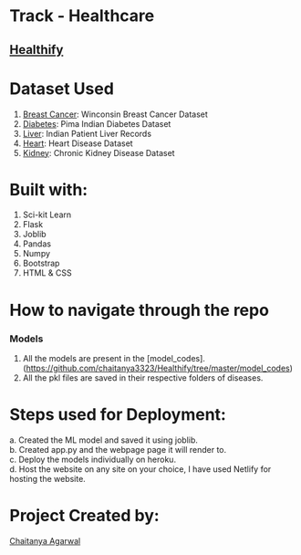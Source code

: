 # Track - Healthcare 
## [Healthify](https://healthifyy.netlify.app/)

# Dataset Used
1. [Breast Cancer](https://www.kaggle.com/uciml/breast-cancer-wisconsin-data): Winconsin Breast Cancer Dataset
2. [Diabetes](https://www.kaggle.com/uciml/pima-indians-diabetes-database): Pima Indian Diabetes Dataset
3. [Liver](https://www.kaggle.com/uciml/indian-liver-patient-records): Indian Patient Liver Records
4. [Heart](https://www.kaggle.com/ronitf/heart-disease-uci): Heart Disease Dataset
5. [Kidney](https://www.kaggle.com/mansoordaku/ckdisease): Chronic Kidney Disease Dataset

# Built with:
 1. Sci-kit Learn
 2. Flask
 3. Joblib
 4. Pandas
 5. Numpy
 6. Bootstrap
 7. HTML & CSS

# How to navigate through the repo
 ### Models
  1. All the models are present in the [model_codes].(https://github.com/chaitanya3323/Healthify/tree/master/model_codes)
  2. All the pkl files are saved in their respective folders of diseases.
  
 # Steps used for Deployment:
 a. Created the ML model and saved it using joblib.<br>
 b. Created app.py and the webpage page it will render to.<br>
 c. Deploy the models individually on heroku.<br>
 d. Host the website on any site on your choice, I have used Netlify for hosting the website.
 
 # Project Created by:
  [Chaitanya Agarwal](https://www.linkedin.com/in/chaitanya-agarwal-3976a8196/)        
  
 
